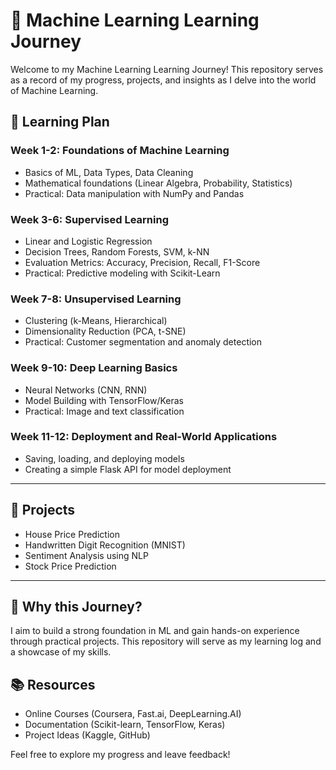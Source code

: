 # 🚀 Machine Learning Learning Journey

Welcome to my Machine Learning Learning Journey! This repository serves as a record of my progress, projects, and insights as I delve into the world of Machine Learning. 

## 📅 Learning Plan

### Week 1-2: Foundations of Machine Learning
- Basics of ML, Data Types, Data Cleaning
- Mathematical foundations (Linear Algebra, Probability, Statistics)
- Practical: Data manipulation with NumPy and Pandas

### Week 3-6: Supervised Learning
- Linear and Logistic Regression
- Decision Trees, Random Forests, SVM, k-NN
- Evaluation Metrics: Accuracy, Precision, Recall, F1-Score
- Practical: Predictive modeling with Scikit-Learn

### Week 7-8: Unsupervised Learning
- Clustering (k-Means, Hierarchical)
- Dimensionality Reduction (PCA, t-SNE)
- Practical: Customer segmentation and anomaly detection

### Week 9-10: Deep Learning Basics
- Neural Networks (CNN, RNN)
- Model Building with TensorFlow/Keras
- Practical: Image and text classification

### Week 11-12: Deployment and Real-World Applications
- Saving, loading, and deploying models
- Creating a simple Flask API for model deployment

---

## 📝 Projects
- House Price Prediction
- Handwritten Digit Recognition (MNIST)
- Sentiment Analysis using NLP
- Stock Price Prediction

---

## 🌱 Why this Journey?
I aim to build a strong foundation in ML and gain hands-on experience through practical projects. This repository will serve as my learning log and a showcase of my skills.

## 📚 Resources
- Online Courses (Coursera, Fast.ai, DeepLearning.AI)
- Documentation (Scikit-learn, TensorFlow, Keras)
- Project Ideas (Kaggle, GitHub)

Feel free to explore my progress and leave feedback!
